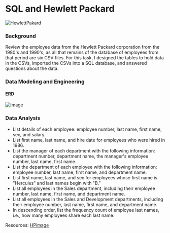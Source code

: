 # SQL and Hewlett Packard

![HewlettPakard](http://d279m997dpfwgl.cloudfront.net/wp/2014/10/hp-1000x699.jpg)

### Background

Review the employee data from the Hewlett Packard corporation from the 1980's and 1990's, as all that remains of the database of employees from that period are six CSV files.  For this task, I designed the tables to hold data in the CSVs, imported the CSVs into a SQL database, and answered questions about the data. 
 
### Data Modeling and Engineering 

#### ERD 

![image](https://user-images.githubusercontent.com/86257908/131771498-0e3d6563-997f-4992-88a9-7d640dfb0226.png)



### Data Analysis

* List details of each employee: employee number, last name, first name, sex, and salary.
* List first name, last name, and hire date for employees who were hired in 1986.
* List the manager of each department with the following information: department number, department name, the manager's employee number, last name, first name.
* List the department of each employee with the following information: employee number, last name, first name, and department name.
* List first name, last name, and sex for employees whose first name is "Hercules" and last names begin with "B."
* List all employees in the Sales department, including their employee number, last name, first name, and department name.
* List all employees in the Sales and Development departments, including their employee number, last name, first name, and department name.
* In descending order, list the frequency count of employee last names, i.e., how many employees share each last name.


Resources: [HPimage](http://d279m997dpfwgl.cloudfront.net/wp/2014/10/hp-1000x699)
